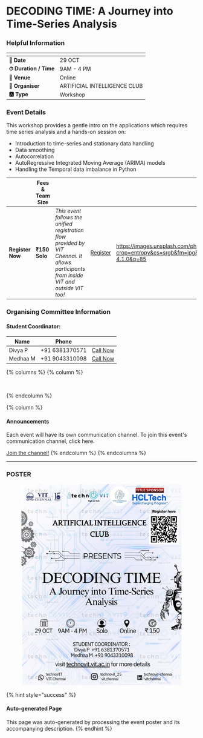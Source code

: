 # DECODING TIME: A Journey into Time-Series Analysis

### Helpful Information

<table data-view="cards"><thead><tr><th></th><th></th></tr></thead><tbody><tr><td><strong>📅 Date</strong></td><td>29 OCT</td></tr><tr><td><strong>⏱ Duration / Time</strong></td><td>9AM - 4 PM</td></tr><tr><td><strong>📍 Venue</strong></td><td>Online</td></tr><tr><td><strong>👤 Organiser</strong></td><td>ARTIFICIAL INTELLIGENCE CLUB</td></tr><tr><td><strong>🅰️ Type</strong></td><td>Workshop</td></tr></tbody></table>

### Event Details

This workshop provides a gentle intro on the applications which requires time series analysis and a hands-on session on:

* Introduction to time-series and stationary data handling
* Data smoothing
* Autocorrelation
* AutoRegressive Integrated Moving Average (ARIMA) models
* Handling the Temporal data imbalance in Python

<table data-card-size="large" data-view="cards" data-full-width="false"><thead><tr><th></th><th>Fees &#x26; Team Size</th><th></th><th></th><th data-hidden data-card-cover data-type="image">Cover image</th></tr></thead><tbody><tr><td><h4>Register Now</h4></td><td><strong>₹150</strong><br><strong>Solo</strong></td><td><em>This event follows the unified registration flow provided by VIT Chennai. It allows participants from inside VIT and outside VIT too!</em></td><td><a href="https://chennaievents.vit.ac.in/technovit/" class="button primary" data-icon="rocket-launch">Register</a></td><td><a href="https://images.unsplash.com/photo-1607000975574-0b425df6975a?crop=entropy&#x26;cs=srgb&#x26;fm=jpg&#x26;ixid=M3wxOTcwMjR8MHwxfHNlYXJjaHwxfHxnbyUyMGZvciUyMGl0fGVufDB8fHx8MTc2MTMwMTA2N3ww&#x26;ixlib=rb-4.1.0&#x26;q=85">https://images.unsplash.com/photo-1607000975574-0b425df6975a?crop=entropy&#x26;cs=srgb&#x26;fm=jpg&#x26;ixid=M3wxOTcwMjR8MHwxfHNlYXJjaHwxfHxnbyUyMGZvciUyMGl0fGVufDB8fHx8MTc2MTMwMTA2N3ww&#x26;ixlib=rb-4.1.0&#x26;q=85</a></td></tr></tbody></table>

### Organising Committee Information

#### Student Coordinator:

<table data-card-size="large" data-view="cards"><thead><tr><th>Name</th><th>Phone</th><th></th></tr></thead><tbody><tr><td>Divya P</td><td>+91 6381370571</td><td><a href="tel:+916381370571" class="button secondary">Call Now</a></td></tr><tr><td>Medhaa M</td><td>+91 9043310098</td><td><a href="tel:+919043310098" class="button secondary">Call Now</a></td></tr></tbody></table>

{% columns %}
{% column %}
<figure><img src="https://images.unsplash.com/photo-1650897877751-4446f52a0cb3?crop=entropy&#x26;cs=srgb&#x26;fm=jpg&#x26;ixid=M3wxOTcwMjR8MHwxfHNlYXJjaHw2fHxhbm5vdW5jZW1lbnR8ZW58MHx8fHwxNzYxMjQ2MzUxfDA&#x26;ixlib=rb-4.1.0&#x26;q=85" alt=""><figcaption></figcaption></figure>
{% endcolumn %}

{% column %}
#### Announcements

Each event will have its own communication channel. To join this event's communication channel, click here.

<a href="https://chennaievents.vit.ac.in/technovit/" class="button primary" data-icon="bullhorn">Join the channel!</a>
{% endcolumn %}
{% endcolumns %}

***

### POSTER

<figure><img src="../../.gitbook/assets/image (1).png" alt=""><figcaption></figcaption></figure>

{% hint style="success" %}
#### Auto-generated Page

This page was auto-generated by processing the event poster and its accompanying description.
{% endhint %}
